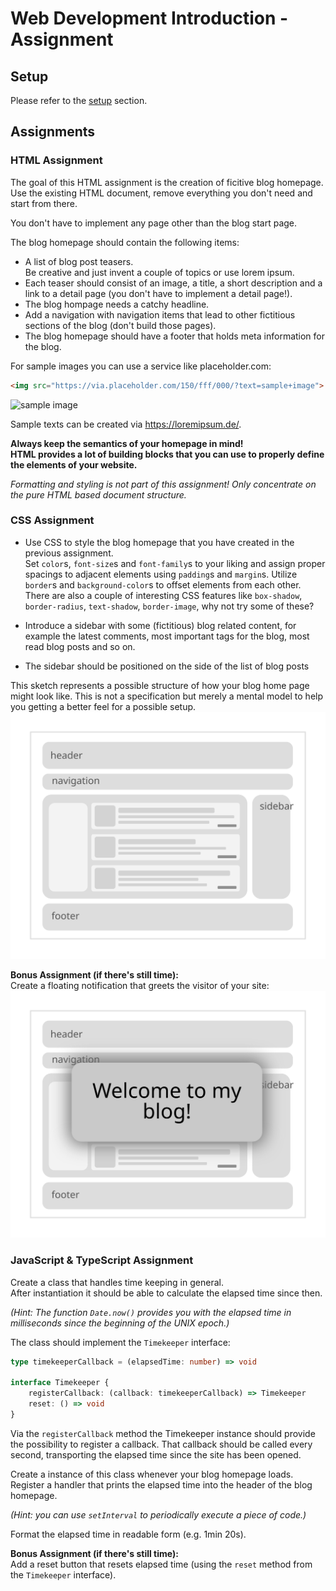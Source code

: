 # Web Development Introduction - Assignment

## Setup

Please refer to the [setup](./SETUP.md) section.

## Assignments

### HTML Assignment

The goal of this HTML assignment is the creation of ficitive blog homepage. Use the existing HTML document, remove everything you don't need and start from there.

You don't have to implement any page other than the blog start page.

The blog homepage should contain the following items:

* A list of blog post teasers.  
  Be creative and just invent a couple of topics or use lorem ipsum.
* Each teaser should consist of an image, a title, a short description and a link to a detail page (you don't have to implement a detail page!).
* The blog hompage needs a catchy headline.
* Add a navigation with navigation items that lead to other fictitious sections of the blog (don't build those pages).
* The blog homepage should have a footer that holds meta information for the blog.

For sample images you can use a service like placeholder.com:  

```html
<img src="https://via.placeholder.com/150/fff/000/?text=sample+image">
```

![sample image](https://via.placeholder.com/150/f00/000/?text=sample+image)

Sample texts can be created via <https://loremipsum.de/>.

__Always keep the semantics of your homepage in mind!  
HTML provides a lot of building blocks that you can use to properly define the elements of your website.__

_Formatting and styling is not part of this assignment! Only concentrate on the pure HTML based document structure._

### CSS Assignment

* Use CSS to style the blog homepage that you have created in the previous assignment.  
  Set `color`s, `font-size`s and `font-family`s to your liking and assign proper spacings to adjacent elements using `padding`s and `margin`s. Utilize `border`s and `background-color`s to offset elements from each other.  
  There are also a couple of interesting CSS features like `box-shadow`, `border-radius`, `text-shadow`, `border-image`, why not try some of these?

* Introduce a sidebar with some (fictitious) blog related content, for example the latest comments, most important tags for the blog, most read blog posts and so on.

* The sidebar should be positioned on the side of the list of blog posts

This sketch represents a possible structure of how your blog home page might look like. This is not a specification but merely a mental model to help you getting a better feel for a possible setup.
![sketch](./media/sketch_web.svg)

__Bonus Assignment (if there's still time):__  
Create a floating notification that greets the visitor of your site:
![sketch](./media/sketch_web_overlay.svg)

### JavaScript & TypeScript Assignment

Create a class that handles time keeping in general.  
After instantiation it should be able to calculate the elapsed time since then.

_(Hint: The function `Date.now()` provides you with the elapsed time in milliseconds since the beginning of the UNIX epoch.)_

The class should implement the `Timekeeper` interface:

```ts
type timekeeperCallback = (elapsedTime: number) => void

interface Timekeeper {
    registerCallback: (callback: timekeeperCallback) => Timekeeper
    reset: () => void
}
```

Via the `registerCallback` method the Timekeeper instance should provide the possibility to register a callback. That callback should be called every second, transporting the elapsed time since the site has been opened.

Create a instance of this class whenever your blog homepage loads.
Register a handler that prints the elapsed time into the header of the blog homepage.

_(Hint: you can use `setInterval` to periodically execute a piece of code.)_

Format the elapsed time in readable form (e.g. 1min 20s).

__Bonus Assignment (if there's still time):__  
Add a reset button that resets elapsed time (using the `reset` method from the `Timekeeper` interface).